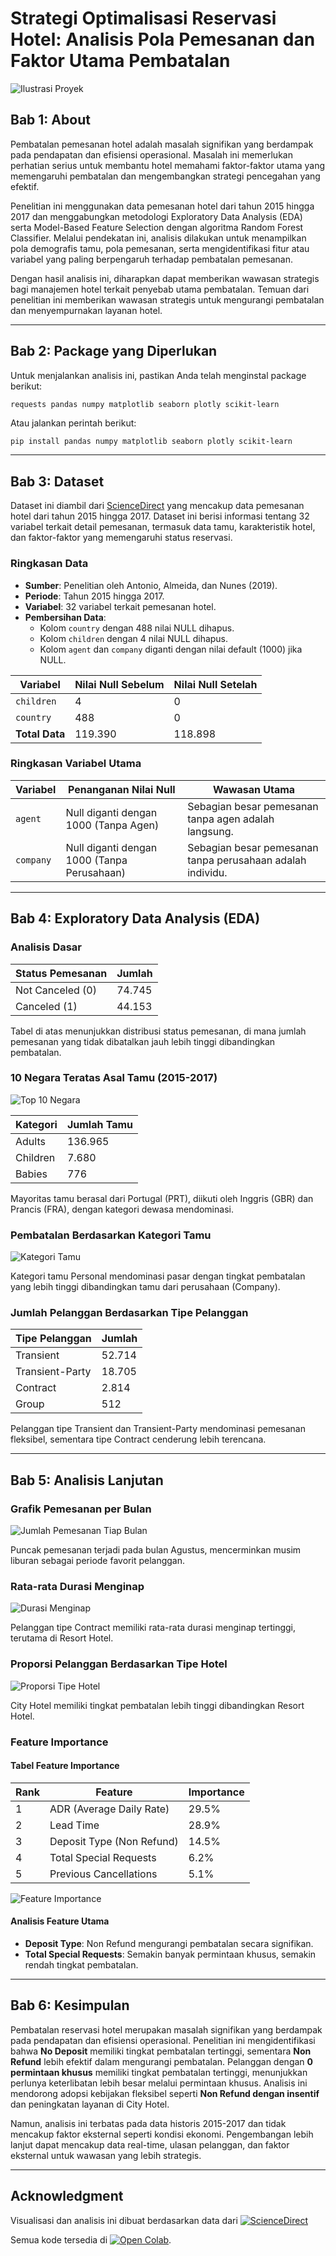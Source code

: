# Strategi Optimalisasi Reservasi Hotel: Analisis Pola Pemesanan dan Faktor Utama Pembatalan

![Ilustrasi Proyek](https://2.bp.blogspot.com/-NZPpkWswwSM/VtW5wbsNCmI/AAAAAAAAA7Q/t8ZQg9J7PDs/s1600/jasa%2Breservasi%2Bhotel.jpg)

## Bab 1: About

Pembatalan pemesanan hotel adalah masalah signifikan yang berdampak pada pendapatan dan efisiensi operasional. Masalah ini memerlukan perhatian serius untuk membantu hotel memahami faktor-faktor utama yang memengaruhi pembatalan dan mengembangkan strategi pencegahan yang efektif.

Penelitian ini menggunakan data pemesanan hotel dari tahun 2015 hingga 2017 dan menggabungkan metodologi Exploratory Data Analysis (EDA) serta Model-Based Feature Selection dengan algoritma Random Forest Classifier. Melalui pendekatan ini, analisis dilakukan untuk menampilkan pola demografis tamu, pola pemesanan, serta mengidentifikasi fitur atau variabel yang paling berpengaruh terhadap pembatalan pemesanan.

Dengan hasil analisis ini, diharapkan dapat memberikan wawasan strategis bagi manajemen hotel terkait penyebab utama pembatalan. Temuan dari penelitian ini memberikan wawasan strategis untuk mengurangi pembatalan dan menyempurnakan layanan hotel.

---

## Bab 2: Package yang Diperlukan

Untuk menjalankan analisis ini, pastikan Anda telah menginstal package berikut:

```
requests pandas numpy matplotlib seaborn plotly scikit-learn
```

Atau jalankan perintah berikut:

```bash
pip install pandas numpy matplotlib seaborn plotly scikit-learn
```

---

## Bab 3: Dataset

Dataset ini diambil dari [ScienceDirect](https://www.sciencedirect.com/science/article/pii/S2352340918315191#f0010) yang mencakup data pemesanan hotel dari tahun 2015 hingga 2017. Dataset ini berisi informasi tentang 32 variabel terkait detail pemesanan, termasuk data tamu, karakteristik hotel, dan faktor-faktor yang memengaruhi status reservasi.

### Ringkasan Data

- **Sumber**: Penelitian oleh Antonio, Almeida, dan Nunes (2019).
- **Periode**: Tahun 2015 hingga 2017.
- **Variabel**: 32 variabel terkait pemesanan hotel.
- **Pembersihan Data**:
  - Kolom `country` dengan 488 nilai NULL dihapus.
  - Kolom `children` dengan 4 nilai NULL dihapus.
  - Kolom `agent` dan `company` diganti dengan nilai default (1000) jika NULL.

| Variabel               | Nilai Null Sebelum | Nilai Null Setelah |
|------------------------|--------------------|--------------------|
| `children`             | 4                  | 0                  |
| `country`              | 488                | 0                  |
| **Total Data**         | 119.390            | 118.898            |

### Ringkasan Variabel Utama

| **Variabel** | **Penanganan Nilai Null**              | **Wawasan Utama**                                  |
|--------------|----------------------------------------|--------------------------------------------------|
| `agent`      | Null diganti dengan 1000 (Tanpa Agen)  | Sebagian besar pemesanan tanpa agen adalah langsung. |
| `company`    | Null diganti dengan 1000 (Tanpa Perusahaan) | Sebagian besar pemesanan tanpa perusahaan adalah individu. |

---

## Bab 4: Exploratory Data Analysis (EDA)

### Analisis Dasar

| Status Pemesanan       | Jumlah |
|------------------------|--------|
| Not Canceled (0)       | 74.745 |
| Canceled (1)           | 44.153 |

Tabel di atas menunjukkan distribusi status pemesanan, di mana jumlah pemesanan yang tidak dibatalkan jauh lebih tinggi dibandingkan pembatalan.

### 10 Negara Teratas Asal Tamu (2015-2017)

![Top 10 Negara](path/to/top10_country_chart.png)

| **Kategori** | **Jumlah Tamu** |
|--------------|-----------------|
| Adults       | 136.965         |
| Children     | 7.680           |
| Babies       | 776             |

Mayoritas tamu berasal dari Portugal (PRT), diikuti oleh Inggris (GBR) dan Prancis (FRA), dengan kategori dewasa mendominasi.

### Pembatalan Berdasarkan Kategori Tamu

![Kategori Tamu](path/to/guest_category_chart.png)

Kategori tamu Personal mendominasi pasar dengan tingkat pembatalan yang lebih tinggi dibandingkan tamu dari perusahaan (Company).

### Jumlah Pelanggan Berdasarkan Tipe Pelanggan

| **Tipe Pelanggan** | **Jumlah** |
|--------------------|------------|
| Transient          | 52.714     |
| Transient-Party    | 18.705     |
| Contract           | 2.814      |
| Group              | 512        |

Pelanggan tipe Transient dan Transient-Party mendominasi pemesanan fleksibel, sementara tipe Contract cenderung lebih terencana.

---

## Bab 5: Analisis Lanjutan

### Grafik Pemesanan per Bulan

![Jumlah Pemesanan Tiap Bulan](path/to/monthly_booking_chart.png)

Puncak pemesanan terjadi pada bulan Agustus, mencerminkan musim liburan sebagai periode favorit pelanggan.

### Rata-rata Durasi Menginap

![Durasi Menginap](path/to/average_stay_chart.png)

Pelanggan tipe Contract memiliki rata-rata durasi menginap tertinggi, terutama di Resort Hotel.

### Proporsi Pelanggan Berdasarkan Tipe Hotel

![Proporsi Tipe Hotel](path/to/hotel_type_chart.png)

City Hotel memiliki tingkat pembatalan lebih tinggi dibandingkan Resort Hotel.

### Feature Importance

#### Tabel Feature Importance

| Rank | Feature                   | Importance |
|------|---------------------------|------------|
| 1    | ADR (Average Daily Rate)  | 29.5%      |
| 2    | Lead Time                 | 28.9%      |
| 3    | Deposit Type (Non Refund) | 14.5%      |
| 4    | Total Special Requests    | 6.2%       |
| 5    | Previous Cancellations    | 5.1%       |

![Feature Importance](path/to/feature_importance_chart.png)

#### Analisis Feature Utama

- **Deposit Type**: Non Refund mengurangi pembatalan secara signifikan.
- **Total Special Requests**: Semakin banyak permintaan khusus, semakin rendah tingkat pembatalan.

---

## Bab 6: Kesimpulan

Pembatalan reservasi hotel merupakan masalah signifikan yang berdampak pada pendapatan dan efisiensi operasional. Penelitian ini mengidentifikasi bahwa **No Deposit** memiliki tingkat pembatalan tertinggi, sementara **Non Refund** lebih efektif dalam mengurangi pembatalan. Pelanggan dengan **0 permintaan khusus** memiliki tingkat pembatalan tertinggi, menunjukkan perlunya keterlibatan lebih besar melalui permintaan khusus. Analisis ini mendorong adopsi kebijakan fleksibel seperti **Non Refund dengan insentif** dan peningkatan layanan di City Hotel.

Namun, analisis ini terbatas pada data historis 2015-2017 dan tidak mencakup faktor eksternal seperti kondisi ekonomi. Pengembangan lebih lanjut dapat mencakup data real-time, ulasan pelanggan, dan faktor eksternal untuk wawasan yang lebih strategis.

---

## Acknowledgment

Visualisasi dan analisis ini dibuat berdasarkan data dari [![ScienceDirect](https://img.shields.io/badge/Dataset-ScienceDirect-blue)](https://www.sciencedirect.com/science/article/pii/S2352340918315191#f0010)

Semua kode tersedia di [![Open Colab](https://img.shields.io/badge/Notebook-Colab-green)](https://colab.research.google.com/drive/13tV-R2nSngDVyNmIW7pcxmyaxqE6a35J?usp=sharing).

